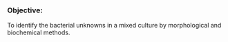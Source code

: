 ### Objective:
 

To identify the bacterial unknowns in a mixed culture by morphological and biochemical methods.
